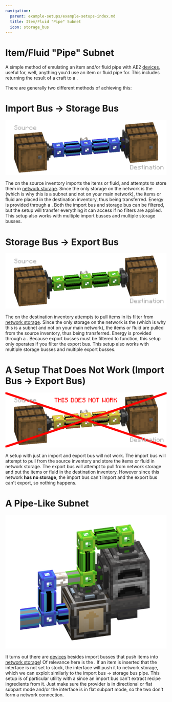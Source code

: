```yaml
---
navigation:
  parent: example-setups/example-setups-index.md
  title: Item/Fluid "Pipe" Subnet
  icon: storage_bus
---
```

# Item/Fluid "Pipe" Subnet
A simple method of emulating an item and/or fluid pipe with AE2 [devices](../ae2-mechanics/devices.md), useful for, well, anything you'd use an item or fluid pipe for.
This includes returning the result of a craft to a <ItemLink id="pattern_provider"/>.

There are generally two different methods of achieving this:

# Import Bus -> Storage Bus

![The import-storage option](../assets/assemblies/import_storage_pipe.png)

The <ItemLink id="import_bus"/> on the source inventory imports the items or fluid, and attempts to store them in [network storage](../ae2-mechanics/import-export-storage.md).
Since the only storage on the network is the <ItemLink id="storage_bus"/> (which is why this is a subnet and not on your main network), the items or fluid
are placed in the destination inventory, thus being transferred. Energy is provided through a <ItemLink id="quartz_fiber"/>.
Both the import bus and storage bus can be filtered, but the setup will transfer everything it can access if no filters are applied.
This setup also works with multiple import busses and multiple storage busses.

# Storage Bus -> Export Bus

![The storage-export option](../assets/assemblies/storage_export_pipe.png)

The <ItemLink id="export_bus"/> on the destination inventory attempts to pull items in its filter from [network storage](../ae2-mechanics/import-export-storage.md).
Since the only storage on the network is the <ItemLink id="storage_bus"/> (which is why this is a subnet and not on your main network), the items or fluid
are pulled from the source inventory, thus being transferred. Energy is provided through a <ItemLink id="quartz_fiber"/>.
Because export busses must be filtered to function, this setup only operates if you filter the export bus.
This setup also works with multiple storage busses and multiple export busses.

# A Setup That Does Not Work (Import Bus -> Export Bus)

![This Does Not Work](../assets/assemblies/import_export_pipe.png)

A setup with just an import and export bus will not work. The import bus will attempt to pull from the source inventory
and store the items or fluid in network storage. The export bus will attempt to pull from network storage and put the
items or fluid in the destination inventory. However since this network **has no storage**, the import bus can't import
and the export bus can't export, so nothing happens.

# A Pipe-Like Subnet

![Interfaces!](../assets/assemblies/interface_storage_pipe_furnace.png)

It turns out there are [devices](../ae2-mechanics/devices.md) besides import busses that push items into [network storage](../ae2-mechanics/import-export-storage.md)!
Of relevance here is the <ItemLink id="interface"/>. If an item is inserted that the interface is not set to stock, the interface will
push it to network storage, which we can exploit similarly to the import bus -> storage bus pipe. This setup is of particular
utility with a <ItemLink id="pattern_provider"/> since an import bus can't extract recipe ingredients from it. Just make sure
the provider is in directional or flat subpart mode and/or the interface is in flat subpart mode, so the two don't form a network
connection.